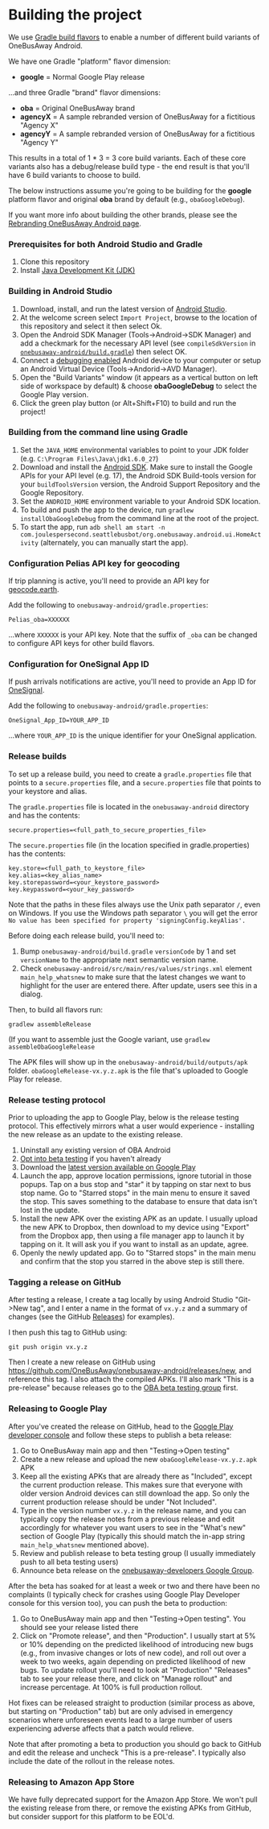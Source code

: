 # Building the project

We use [Gradle build flavors](http://developer.android.com/tools/building/configuring-gradle.html#workBuildVariants) to enable a number of different build variants of OneBusAway Android.

We have one Gradle "platform" flavor dimension:

* **google** = Normal Google Play release

...and three Gradle "brand" flavor dimensions:

* **oba** = Original OneBusAway brand
* **agencyX** = A sample rebranded version of OneBusAway for a fictitious "Agency X"
* **agencyY** = A sample rebranded version of OneBusAway for a fictitious "Agency Y"

This results in a total of 1 * 3 = 3 core build variants.  Each of these core variants also has a debug/release build type - the end result is that you'll have 6 build variants to choose to build.

The below instructions assume you're going to be building for the **google** platform flavor and original **oba** brand by default (e.g., `obaGoogleDebug`).

If you want more info about building the other brands, please see the [Rebranding OneBusAway Android page](https://github.com/OneBusAway/onebusaway-android/blob/main/REBRANDING.md).

### Prerequisites for both Android Studio and Gradle

1. Clone this repository
1. Install [Java Development Kit (JDK)](http://www.oracle.com/technetwork/java/javase/downloads/index.html)

### Building in Android Studio

1. Download, install, and run the latest version of [Android Studio](http://developer.android.com/sdk/installing/studio.html).
1. At the welcome screen select `Import Project`, browse to the location of this repository and select it then select Ok.
1. Open the Android SDK Manager (Tools->Android->SDK Manager) and add a checkmark for the necessary API level (see `compileSdkVersion` in [`onebusaway-android/build.gradle`](onebusaway-android/build.gradle)) then select OK.
1. Connect a [debugging enabled](https://developer.android.com/tools/device.html) Android device to your computer or setup an Android Virtual Device (Tools->Andorid->AVD Manager).
1. Open the "Build Variants" window (it appears as a vertical button on left side of workspace by default) & choose **obaGoogleDebug** to select the Google Play version.
1. Click the green play button (or Alt+Shift+F10) to build and run the project!

### Building from the command line using Gradle

1. Set the `JAVA_HOME` environmental variables to point to your JDK folder (e.g. `C:\Program Files\Java\jdk1.6.0_27`)
1. Download and install the [Android SDK](http://developer.android.com/sdk/index.html). Make sure to install the Google APIs for your API level (e.g. 17), the Android SDK Build-tools version for your `buildToolsVersion` version, the Android Support Repository and the Google Repository.
1. Set the `ANDROID_HOME` environment variable to your Android SDK location.
1. To build and push the app to the device, run `gradlew installObaGoogleDebug` from the command line at the root of the project.
1. To start the app, run `adb shell am start -n com.joulespersecond.seattlebusbot/org.onebusaway.android.ui.HomeActivity` (alternately, you can manually start the app).

### Configuration Pelias API key for geocoding

If trip planning is active, you'll need to provide an API key for [geocode.earth](https://geocode.earth/).

Add the following to `onebusaway-android/gradle.properties`:

`Pelias_oba=XXXXXX`

...where `XXXXXX` is your API key. Note that the suffix of `_oba` can be changed to configure API keys for other build flavors.

### Configuration for OneSignal App ID

If push arrivals notifications are active, you'll need to provide an App ID for [OneSignal](https://onesignal.com/).

Add the following to `onebusaway-android/gradle.properties`:

`OneSignal_App_ID=YOUR_APP_ID`

...where `YOUR_APP_ID` is the unique identifier for your OneSignal application.

### Release builds

To set up a release build, you need to create a `gradle.properties` file that points to a `secure.properties` file, and a `secure.properties` file that points to your keystore and alias.

The `gradle.properties` file is located in the `onebusaway-android` directory and has the contents:
```
secure.properties=<full_path_to_secure_properties_file>
```

The `secure.properties` file (in the location specified in gradle.properties) has the contents:
```
key.store=<full_path_to_keystore_file>
key.alias=<key_alias_name>
key.storepassword=<your_keystore_password>
key.keypassword=<your_key_password>
```

Note that the paths in these files always use the Unix path separator `/`, even on Windows. If you use the Windows path separator `\` you will get the error `No value has been specified for property 'signingConfig.keyAlias'.`

Before doing each release build, you'll need to:
1. Bump `onebusaway-android/build.gradle` `versionCode` by 1 and set `versionName` to the appropriate next semantic version name. 
2. Check `onebusaway-android/src/main/res/values/strings.xml` element `main_help_whatsnew` to make sure that the latest changes we want to highlight for the user are entered there. After update, users see this in a dialog.

Then, to build all flavors run:

`gradlew assembleRelease`

(If you want to assemble just the Google variant, use `gradlew assembleObaGoogleRelease`

The APK files will show up in the `onebusaway-android/build/outputs/apk` folder. `obaGoogleRelease-vx.y.z.apk` is the file that's uploaded to Google Play for release.

### Release testing protocol

Prior to uploading the app to Google Play, below is the release testing protocol. This effectively mirrors what a user would experience - installing the new release as an update to the existing release.

1. Uninstall any existing version of OBA Android
2. [Opt into beta testing](BETA_TESTING.md) if you haven't already
3. Download the [latest version available on Google Play](https://play.google.com/store/apps/details?id=com.joulespersecond.seattlebusbot)
4. Launch the app, approve location permissions, ignore tutorial in those popups. Tap on a bus stop and "star" it by tapping on star next to bus stop name. Go to "Starred stops" in the main menu to ensure it saved the stop. This saves something to the database to ensure that data isn't lost in the update.
5. Install the new APK over the existing APK as an update. I usually upload the new APK to Dropbox, then download to my device using "Export" from the Dropbox app, then using a file manager app to launch it by tapping on it. It will ask you if you want to install as an update, agree.
6. Openly the newly updated app. Go to "Starred stops" in the main menu and confirm that the stop you starred in the above step is still there.

### Tagging a release on GitHub

After testing a release, I create a tag locally by using Android Studio "Git->New tag", and I enter a name in the format of `vx.y.z` and a summary of changes (see the GitHub [Releases](https://github.com/OneBusAway/onebusaway-android/releases)) for examples).

I then push this tag to GitHub using:

```
git push origin vx.y.z
```

Then I create a new release on GitHub using https://github.com/OneBusAway/onebusaway-android/releases/new, and reference this tag. I also attach the compiled APKs. I'll also mark "This is a pre-release" because releases go to the [OBA beta testing group](BETA_TESTING.md) first.

### Releasing to Google Play

After you've created the release on GitHub, head to the [Google Play developer console](https://developer.android.com/distribute/console) and follow these steps to publish a beta release:
1. Go to OneBusAway main app and then "Testing->Open testing"
2. Create a new release and upload the new `obaGoogleRelease-vx.y.z.apk` APK
3. Keep all the existing APKs that are already there as "Included", except the current production release. This makes sure that everyone with older version Android devices can still download the app. So only the current production release should be under "Not Included".
4. Type in the version number `vx.y.z` in the release name, and you can typically copy the release notes from a previous release and edit accordingly for whatever you want users to see in the "What's new" section of Google Play (typically this should match the in-app string `main_help_whatsnew` mentioned above).
5. Review and publish release to beta testing group (I usually immediately push to all beta testing users)
6. Announce beta release on the [onebusaway-developers Google Group](https://groups.google.com/g/onebusaway-developers).

After the beta has soaked for at least a week or two and there have been no complaints (I typically check for crashes using Google Play Developer console for this version too), you can push the beta to production:
1. Go to OneBusAway main app and then "Testing->Open testing". You should see your release listed there
2. Click on "Promote release", and then "Production". I usually start at 5% or 10% depending on the predicted likelihood of introducing new bugs (e.g., from invasive changes or lots of new code), and roll out over a week to two weeks, again depending on predicted likelihood of new bugs. To update rollout you'll need to look at "Production" "Releases" tab to see your release there, and click on "Manage rollout" and increase percentage. At 100% is full production rollout.

Hot fixes can be released straight to production (similar process as above, but starting on "Production" tab) but are only advised in emergency scenarios where unforeseen events lead to a large number of users experiencing adverse affects that a patch would relieve.

Note that after promoting a beta to production you should go back to GitHub and edit the release and uncheck "This is a pre-release". I typically also include the date of the rollout in the release notes.

### Releasing to Amazon App Store

We have fully deprecated support for the Amazon App Store. We won't pull the existing release from there, or remove the existing APKs from GitHub, but consider support for this platform to be EOL'd.
